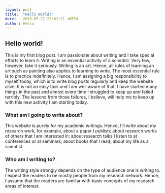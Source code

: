 ```yaml
---
layout: post
title:  "Hello World!"
date:   2019-07-22 22:01:21 +0530
author: Veera
---
```


##  Hello world!
This is my first blog post. I am passionate about writing and I take special efforts to learn it.  Writing is an essential activity of a scientist. Very few, however, take it seriously. Writing is an art. Hence, all rules of learning an art such as painting also applies to learning to write. The most essential rule is to practice indefinitely. Hence, I am assigning a big responsibility to myself today, which is to write blog posts regularly and keep the website alive. It is not an easy task and I am well aware of that. I have started many things in the past and almost every time I struggled to keep up and failed terribly. The lessons from those failures, I believe, will help me to keep up with this new activity I am starting today. 

### What am I going to write about?
This website is purely for my academic writings. Hence, I'll write about my research work, for example, about a paper I publish; about research works of others that I am interested in; about research talks I listen to at conferences or at seminars; about books that I read; about my life as a scientist. 

### Who am I writing to?
The writing style strongly depends on the type of audience one is writing to. I expect the readers to be mostly people from my research network. Hence, I assume that the readers are familiar with basic concepts of my research areas of interest. 



